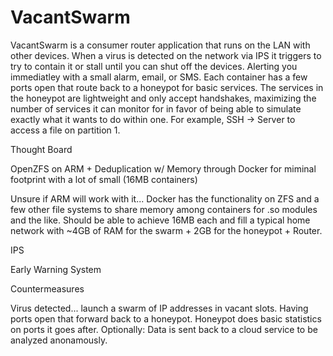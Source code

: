 # VacantSwarm

VacantSwarm is a consumer router application that runs on the LAN with other devices. When a virus is detected on the network via IPS it triggers to try to contain it or stall until you can shut off the devices. Alerting you immediatley with a small alarm, email, or SMS. Each container has a few ports open that route back to a honeypot for basic services. The services in the honeypot are lightweight and only accept handshakes, maximizing the number of services it can monitor for in favor of being able to simulate exactly what it wants to do within one. For example, SSH -> Server to access a file on partition 1.


Thought Board

OpenZFS on ARM + Deduplication w/ Memory through Docker for miminal footprint with a lot of small (16MB containers)

Unsure if ARM will work with it... Docker has the functionality on ZFS and a few other file systems to share memory among containers for .so modules and the like. Should be able to achieve 16MB each and fill a typical home network with ~4GB of RAM for the swarm + 2GB for the honeypot + Router.

IPS

Early Warning System 

Countermeasures


Virus detected... launch a swarm of IP addresses in vacant slots. Having ports open that forward back to a honeypot. Honeypot does basic statistics on ports it goes after. Optionally: Data is sent back to a cloud service to be analyzed anonamously. 
